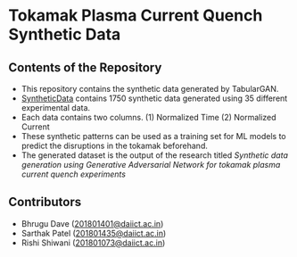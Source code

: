 # Tokamak Plasma Current Quench Synthetic Data


## Contents of the Repository

- This repository contains the synthetic data generated by TabularGAN.
- [SyntheticData](./SyntheticData.zip) contains 1750 synthetic data generated using 35 different experimental data.
- Each data contains two columns. (1) Normalized Time (2) Normalized Current
- These synthetic patterns can be used as a training set for ML models to predict the disruptions in the tokamak beforehand.
- The generated dataset is the output of the research titled _Synthetic data generation using Generative Adversarial Network for tokamak plasma current quench experiments_

## Contributors

- Bhrugu Dave   (201801401@daiict.ac.in)
- Sarthak Patel (201801435@daiict.ac.in)
- Rishi Shiwani (201801073@daiict.ac.in)
